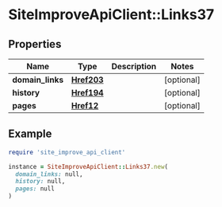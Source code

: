 # SiteImproveApiClient::Links37

## Properties

| Name | Type | Description | Notes |
| ---- | ---- | ----------- | ----- |
| **domain_links** | [**Href203**](Href203.md) |  | [optional] |
| **history** | [**Href194**](Href194.md) |  | [optional] |
| **pages** | [**Href12**](Href12.md) |  | [optional] |

## Example

```ruby
require 'site_improve_api_client'

instance = SiteImproveApiClient::Links37.new(
  domain_links: null,
  history: null,
  pages: null
)
```


